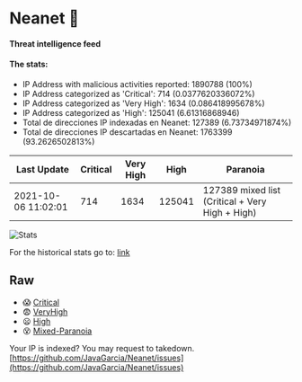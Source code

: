 # Neanet :hocho:
#### Threat intelligence feed
#### The stats:

- IP Address with malicious activities reported: 1890788 (100%)
- IP Address categorized as 'Critical':  714 (0.0377620336072%)
- IP Address categorized as 'Very High':  1634 (0.086418995678%)
- IP Address categorized as 'High':  125041 (6.61316868946)
- Total de direcciones IP indexadas en Neanet:  127389 (6.73734971874%)
- Total de direcciones IP descartadas en Neanet:  1763399 (93.2626502813%)

| Last Update | Critical | Very High | High | Paranoia |
| --- | --- | --- | --- | --- |
| 2021-10-06 11:02:01 | 714 | 1634 | 125041 | 127389 mixed list (Critical + Very High + High)|

![Stats](https://docs.google.com/spreadsheets/d/e/2PACX-1vSnaNMIXVabIpDJjufMlzH7poXnshF3mgd8Is1g9ytUEzVsP5my4Trn8f-xkoLLQ38xpL3HtmUexLo6/pubchart?oid=501124687&format=image)

For the historical stats go to: [link](/stats.csv)
## Raw
- :scream: [Critical](https://raw.githubusercontent.com/JavaGarcia/Neanet/master/blacklists/neanet_critical.txt)
- :fearful: [VeryHigh](https://raw.githubusercontent.com/JavaGarcia/Neanet/master/blacklists/neanet_veryHigh.txtt)
- :frowning: [High](https://raw.githubusercontent.com/JavaGarcia/Neanet/master/blacklists/neanet_high.txt)
- :dizzy_face: [Mixed-Paranoia](https://raw.githubusercontent.com/JavaGarcia/Neanet/master/blacklists/neanet_all.txt)


Your IP is indexed? You may request to takedown. [https://github.com/JavaGarcia/Neanet/issues](https://github.com/JavaGarcia/Neanet/issues)


















































































































































































































































































































































































































































































































































































































































































































































































































































































































































































































































































































































































































































































































































































































































































































































































































































































































































































































































































































































































































































































































































































































































































































































































































































































































































































































































































































































































































































































































































































































































































































































































































































































































































































































































































































































































































































































































































































































































































































































































































































































































































































































































































































































































































































































































































































































































































































































































































































































































































































































































































































































































































































































































































































































































































































































































































































































































































































































































































































































































































































































































































































































































































































































































































































































































































































































































































































































































































































































































































































































































































































































































































































































































































































































































































































































































































































































































































































































































































































































































































































































































































































































































































































































































































































































































































































































































































































































































































































































































































































































































































































































































































































































































































































































































































